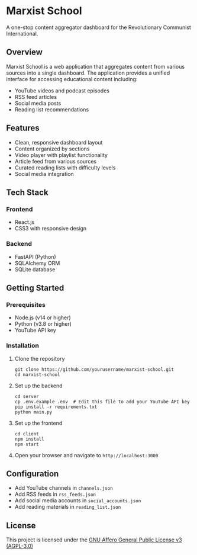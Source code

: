 # Marxist School

A one-stop content aggregator dashboard for the Revolutionary Communist International.

## Overview

Marxist School is a web application that aggregates content from various sources into a single dashboard. The application provides a unified interface for accessing educational content including:

- YouTube videos and podcast episodes
- RSS feed articles
- Social media posts
- Reading list recommendations

## Features

- Clean, responsive dashboard layout
- Content organized by sections
- Video player with playlist functionality
- Article feed from various sources
- Curated reading lists with difficulty levels
- Social media integration

## Tech Stack

### Frontend
- React.js
- CSS3 with responsive design

### Backend
- FastAPI (Python)
- SQLAlchemy ORM
- SQLite database

## Getting Started

### Prerequisites
- Node.js (v14 or higher)
- Python (v3.8 or higher)
- YouTube API key

### Installation

1. Clone the repository
   ```
   git clone https://github.com/yourusername/marxist-school.git
   cd marxist-school
   ```

2. Set up the backend
   ```
   cd server
   cp .env.example .env  # Edit this file to add your YouTube API key
   pip install -r requirements.txt
   python main.py
   ```

3. Set up the frontend
   ```
   cd client
   npm install
   npm start
   ```

4. Open your browser and navigate to `http://localhost:3000`

## Configuration

- Add YouTube channels in `channels.json`
- Add RSS feeds in `rss_feeds.json`
- Add social media accounts in `social_accounts.json`
- Add reading materials in `reading_list.json`

## License

This project is licensed under the [GNU Affero General Public License v3 (AGPL-3.0)](https://www.gnu.org/licenses/agpl-3.0.en.html)
